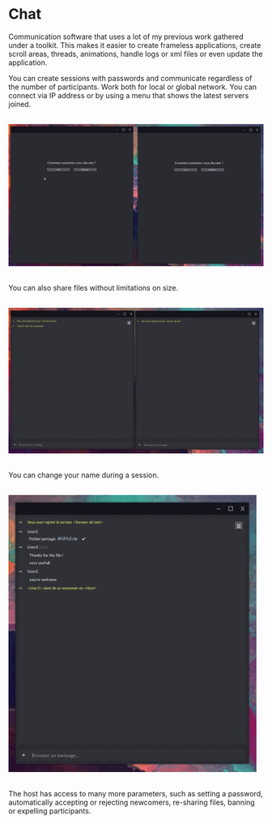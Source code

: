 # Chat
Communication software that uses a lot of my previous work gathered under a toolkit. This makes it easier to create frameless applications, create scroll areas, threads, animations, handle logs or xml files or even update the application. <br>

You can create sessions with passwords and communicate regardless of the number of participants. Work both for local or global network. You can connect via IP address or by using a menu that shows the latest servers joined.<br>
<br>

![Chat](sources/Chat_1.gif)

<br>
You can also share files without limitations on size.<br>
<br>

![Chat](sources/Chat_2.gif)

<br>
You can change your name during a session.<br>
<br>

![Chat](sources/Chat_3.gif)

<br>
The host has access to many more parameters, such as setting a password, automatically accepting or rejecting newcomers, re-sharing files, banning or expelling participants.
